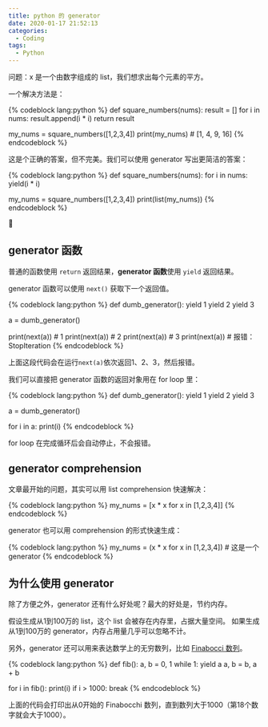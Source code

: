 ```yaml
---
title: python 的 generator
date: 2020-01-17 21:52:13
categories:
  - Coding
tags:
  - Python
---
```


问题：x 是一个由数字组成的 list，我们想求出每个元素的平方。

一个解决方法是：

{% codeblock lang:python %}
def square_numbers(nums):
    result = []
    for i in nums:
        result.append(i * i)
    return result

my_nums = square_numbers([1,2,3,4])
print(my_nums) # [1, 4, 9, 16]
{% endcodeblock %}

这是个正确的答案，但不完美。我们可以使用 generator 写出更简洁的答案：

{% codeblock lang:python %}
def square_numbers(nums):
    for i in nums:
        yield(i * i)

my_nums = square_numbers([1,2,3,4])
print(list(my_nums))
{% endcodeblock %}

<!-- more -->

## generator 函数

普通的函数使用 `return` 返回结果，**generator 函数**使用 `yield` 返回结果。

generator 函数可以使用 `next()` 获取下一个返回值。

{% codeblock lang:python %}
def dumb_generator():
  yield 1
  yield 2
  yield 3

a = dumb_generator()

print(next(a)) # 1
print(next(a)) # 2
print(next(a)) # 3
print(next(a)) # 报错：StopIteration
{% endcodeblock %}

上面这段代码会在运行`next(a)`依次返回1、2、3，然后报错。

我们可以直接把 generator 函数的返回对象用在 for loop 里：


{% codeblock lang:python %}
def dumb_generator():
  yield 1
  yield 2
  yield 3

a = dumb_generator()

for i in a:
  print(i)
{% endcodeblock %}

for loop 在完成循环后会自动停止，不会报错。

## generator comprehension

文章最开始的问题，其实可以用 list comprehension 快速解决：

{% codeblock lang:python %}
my_nums = [x * x for x in [1,2,3,4]]
{% endcodeblock %}

generator 也可以用 comprehension 的形式快速生成：

{% codeblock lang:python %}
my_nums = (x * x for x in [1,2,3,4]) # 这是一个 generator
{% endcodeblock %}

## 为什么使用 generator

除了方便之外，generator 还有什么好处呢？最大的好处是，节约内存。

假设生成从1到100万的 list，这个 list 会被存在内存里，占据大量空间。
如果生成从1到100万的 generator，内存占用量几乎可以忽略不计。

另外，generator 还可以用来表达数学上的无穷数列，比如 [Finabocci 数列](https://en.wikipedia.org/wiki/Fibonacci_number)。

{% codeblock lang:python %}
def fib():
    a, b = 0, 1
    while 1:
        yield a
        a, b = b, a + b

for i in fib():
  print(i)
  if i > 1000:
    break
{% endcodeblock %}

上面的代码会打印出从0开始的 Finabocchi 数列，直到数列大于1000（第18个数字就会大于1000）。
